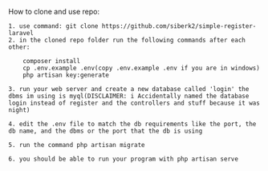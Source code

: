 How to clone and use repo:

    1. use command: git clone https://github.com/siberk2/simple-register-laravel
    2. in the cloned repo folder run the following commands after each other:

        composer install
        cp .env.example .env(copy .env.example .env if you are in windows)
        php artisan key:generate
    
    3. run your web server and create a new database called 'login' the dbms im using is myql(DISCLAIMER: i Accidentally named the database login instead of register and the controllers and stuff because it was night)

    4. edit the .env file to match the db requirements like the port, the db name, and the dbms or the port that the db is using

    5. run the command php artisan migrate

    6. you should be able to run your program with php artisan serve 

